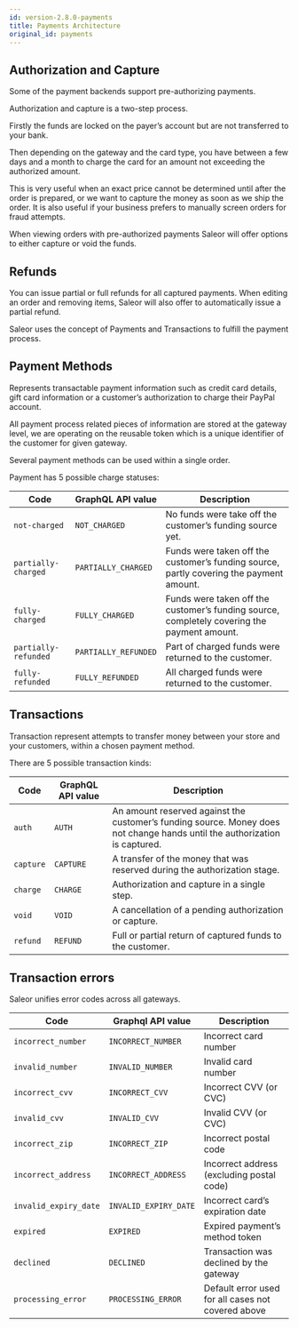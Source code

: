 ```yaml
---
id: version-2.8.0-payments
title: Payments Architecture
original_id: payments
---
```


## Authorization and Capture

Some of the payment backends support pre-authorizing payments.

Authorization and capture is a two-step process.

Firstly the funds are locked on the payer’s account but are not transferred to your bank.

Then depending on the gateway and the card type, you have between a few days and a month to charge the card for an amount not exceeding the authorized amount.

This is very useful when an exact price cannot be determined until after the order is prepared, or we want to capture the money as soon as we ship the order. It is also useful if your business prefers to manually screen orders for fraud attempts.

When viewing orders with pre-authorized payments Saleor will offer options to either capture or void the funds.


## Refunds

You can issue partial or full refunds for all captured payments. When editing an order and removing items, Saleor will also offer to automatically issue a partial refund.

Saleor uses the concept of Payments and Transactions to fulfill the payment process.


## Payment Methods

Represents transactable payment information such as credit card details, gift card information or a customer’s authorization to charge their PayPal account.

All payment process related pieces of information are stored at the gateway level, we are operating on the reusable token which is a unique identifier of the customer for given gateway.

Several payment methods can be used within a single order.

Payment has 5 possible charge statuses:

| Code | GraphQL API value | Description |
| --- | --- | --- |
| `not-charged` | `NOT_CHARGED` | No funds were take off the customer’s funding source yet. |
| `partially-charged` | `PARTIALLY_CHARGED` | Funds were taken off the customer’s funding source, partly covering the payment amount. |
| `fully-charged` | `FULLY_CHARGED` | Funds were taken off the customer’s funding source, completely covering the payment amount. |
| `partially-refunded` | `PARTIALLY_REFUNDED` | Part of charged funds were returned to the customer. |
| `fully-refunded` | `FULLY_REFUNDED` | All charged funds were returned to the customer. |


## Transactions

Transaction represent attempts to transfer money between your store and your customers, within a chosen payment method.

There are 5 possible transaction kinds:

| Code | GraphQL API value | Description |
| --- | --- | --- |
| `auth` | `AUTH` | An amount reserved against the customer’s funding source. Money does not change hands until the authorization is captured. |
| `capture` | `CAPTURE` | A transfer of the money that was reserved during the authorization stage. |
| `charge` | `CHARGE` | Authorization and capture in a single step. |
| `void` | `VOID` | A cancellation of a pending authorization or capture. |
| `refund` | `REFUND` | Full or partial return of captured funds to the customer. |


## Transaction errors

Saleor unifies error codes across all gateways.

| Code | Graphql API value | Description |
| --- | --- | --- |
| `incorrect_number` | `INCORRECT_NUMBER` | Incorrect card number |
| `invalid_number` | `INVALID_NUMBER` | Invalid card number |
| `incorrect_cvv` | `INCORRECT_CVV` | Incorrect CVV (or CVC) |
| `invalid_cvv` | `INVALID_CVV` | Invalid CVV (or CVC) |
| `incorrect_zip` | `INCORRECT_ZIP` | Incorrect postal code |
| `incorrect_address` | `INCORRECT_ADDRESS` | Incorrect address (excluding postal code) |
| `invalid_expiry_date` | `INVALID_EXPIRY_DATE` | Incorrect card’s expiration date |
| `expired` | `EXPIRED` | Expired payment’s method token |
| `declined` | `DECLINED` | Transaction was declined by the gateway |
| `processing_error` | `PROCESSING_ERROR` | Default error used for all cases not covered above |
